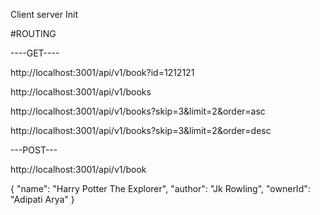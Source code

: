 Client server Init

#ROUTING

----GET----

http://localhost:3001/api/v1/book?id=1212121

http://localhost:3001/api/v1/books

http://localhost:3001/api/v1/books?skip=3&limit=2&order=asc

http://localhost:3001/api/v1/books?skip=3&limit=2&order=desc


---POST---

http://localhost:3001/api/v1/book

{
    "name": "Harry Potter The Explorer",
    "author": "Jk Rowling",
    "ownerId": "Adipati Arya"
}